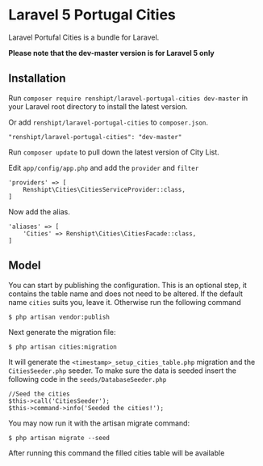 # Laravel 5 Portugal Cities

Laravel Portufal Cities is a bundle for Laravel.

**Please note that the dev-master version is for Laravel 5 only**

## Installation

Run `composer require renshipt/laravel-portugal-cities dev-master` in your Laravel root directory to install the latest version.

Or add `renshipt/laravel-portugal-cities` to `composer.json`.

    "renshipt/laravel-portugal-cities": "dev-master"

Run `composer update` to pull down the latest version of City List.

Edit `app/config/app.php` and add the `provider` and `filter`

    'providers' => [
        Renshipt\Cities\CitiesServiceProvider::class,
    ]

Now add the alias.

    'aliases' => [
        'Cities' => Renshipt\Cities\CitiesFacade::class,
    ]


## Model

You can start by publishing the configuration. This is an optional step, it contains the table name and does not need to be altered. If the default name `cities` suits you, leave it. Otherwise run the following command

    $ php artisan vendor:publish

Next generate the migration file:

    $ php artisan cities:migration

It will generate the `<timestamp>_setup_cities_table.php` migration and the `CitiesSeeder.php` seeder. To make sure the data is seeded insert the following code in the `seeds/DatabaseSeeder.php`

    //Seed the cities
    $this->call('CitiesSeeder');
    $this->command->info('Seeded the cities!');

You may now run it with the artisan migrate command:

    $ php artisan migrate --seed

After running this command the filled cities table will be available
